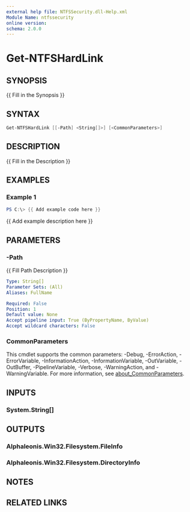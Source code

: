 ```yaml
---
external help file: NTFSSecurity.dll-Help.xml
Module Name: ntfssecurity
online version:
schema: 2.0.0
---
```


# Get-NTFSHardLink

## SYNOPSIS

{{ Fill in the Synopsis }}

## SYNTAX

```PowerShell
Get-NTFSHardLink [[-Path] <String[]>] [<CommonParameters>]
```

## DESCRIPTION

{{ Fill in the Description }}

## EXAMPLES

### Example 1

```PowerShell
PS C:\> {{ Add example code here }}
```

{{ Add example description here }}

## PARAMETERS

### -Path

{{ Fill Path Description }}

```yaml
Type: String[]
Parameter Sets: (All)
Aliases: FullName

Required: False
Position: 1
Default value: None
Accept pipeline input: True (ByPropertyName, ByValue)
Accept wildcard characters: False
```

### CommonParameters

This cmdlet supports the common parameters: -Debug, -ErrorAction, -ErrorVariable, -InformationAction, -InformationVariable, -OutVariable, -OutBuffer, -PipelineVariable, -Verbose, -WarningAction, and -WarningVariable. For more information, see [about_CommonParameters](http://go.microsoft.com/fwlink/?LinkID=113216).

## INPUTS

### System.String[]

## OUTPUTS

### Alphaleonis.Win32.Filesystem.FileInfo

### Alphaleonis.Win32.Filesystem.DirectoryInfo

## NOTES

## RELATED LINKS

